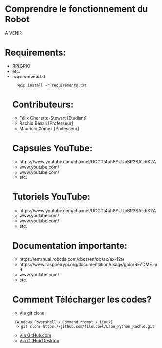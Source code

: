 <H1> Comprendre le fonctionnement du Robot </H1>
<P> A VENIR <p>
  <H1> Requirements: </H1>
<ul>
  <li> RPi.GPIO</li>
  <li> etc. </li>
  <li> requirements.txt </li>
 
  ```
    >pip install -r requirements.txt 
  ```
 
<H1> Contributeurs: </H1>
<ul>
  <li> Félix Chenette-Stewart [Étudiant]</li>
  <li> Rachid Benali [Professeur]</li>
  <li> Mauricio Gomez [Professeur]</li>
 </ul>
 
 <H1> Capsules YouTube: </H1>
<ul>
  <li> https://www.youtube.com/channel/UCGGt4uh8YUUpBR3SAbdiX2A</li>
  <li> www.youtube.com/ </li>
  <li> www.youtube.com/ </li>
  <li> etc. </li>
 </ul>
  <H1> Tutoriels YouTube: </H1>
<ul>
  <li> https://www.youtube.com/channel/UCGGt4uh8YUUpBR3SAbdiX2A</li>
  <li> www.youtube.com/ </li>
  <li> www.youtube.com/ </li>
  <li> etc. </li>
 </ul>
  <H1> Documentation importante: </H1>
<ul>
  <li> https://emanual.robotis.com/docs/en/dxl/ax/ax-12a/</li>
  <li> https://www.raspberrypi.org/documentation/usage/gpio/README.md</li>
  <li> www.youtube.com/ </li>
  <li> etc. </li>
 </ul>
 
<H1> Comment Télécharger les codes? </H1>
<ul>
 <li> Via git clone </li>
</ul>

```
 {Windows Powershell / Command Prompt / Linux}
  > git clone https://github.com/filoucool/Labo_Python_Rachid.git
```

<ul>
 <li> <a href="https://www.instructables.com/Downloading-Code-From-GitHub/"><span>Via GitHub.com</span></a> </li>
 <li> <a href="https://desktop.github.com/"><span>Via GitHub Desktop</span></a> </li>
</ul>
 
